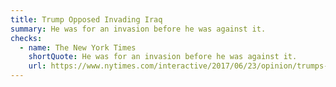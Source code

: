 ```yaml
---
title: Trump Opposed Invading Iraq
summary: He was for an invasion before he was against it.
checks:
  - name: The New York Times
    shortQuote: He was for an invasion before he was against it.
    url: https://www.nytimes.com/interactive/2017/06/23/opinion/trumps-lies.html
---
```

